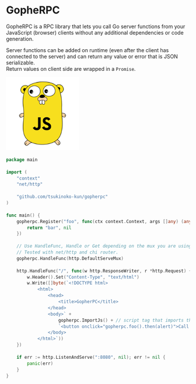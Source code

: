 # GopheRPC

GopheRPC is a RPC library that lets you call Go server functions from your JavaScript (browser) clients without any additional dependencies or code generation.

Server functions can be added on runtime (even after the client has connected to the server) and can return any value or error that is JSON serializable.  
Return values on client side are wrapped in a `Promise`.

<img src="gopherpc.svg" width="200">

```go
package main

import (
	"context"
	"net/http"

	"github.com/tsukinoko-kun/gopherpc"
)

func main() {
	gopherpc.Register("foo", func(ctx context.Context, args []any) (any, error) {
		return "bar", nil
	})

	// Use HandleFunc, Handle or Get depending on the mux you are using.
	// Tested with net/http and chi router.
	gopherpc.HandleFunc(http.DefaultServeMux)

	http.HandleFunc("/", func(w http.ResponseWriter, r *http.Request) {
		w.Header().Set("Content-Type", "text/html")
		w.Write([]byte(`<!DOCTYPE html>
			<html>
				<head>
					<title>GopherPC</title>
				</head>
				<body>` +
					gopherpc.ImportJs() + // script tag that imports the gopherpc.js runtime
					`<button onclick="gopherpc.foo().then(alert)">Call foo</button>
				</body>
			</html>`))
	})

	if err := http.ListenAndServe(":8080", nil); err != nil {
		panic(err)
	}
}
```
